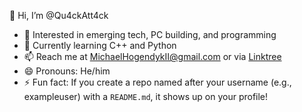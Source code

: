👋 Hi, I’m @Qu4ckAtt4ck  
- 👀 Interested in emerging tech, PC building, and programming  
- 🌱 Currently learning C++ and Python  
- 📫 Reach me at MichaelHogendykII@gmail.com or via [Linktree](qu4ckatt4ck.github.io/site4/index.html)  
- 😄 Pronouns: He/him  
- ⚡ Fun fact: If you create a repo named after your username (e.g., exampleuser) with a `README.md`, it shows up on your profile!  

<!---
Qu4ckAtt4ck/Qu4ckAtt4ck is a ✨ special ✨ repository because its `README.md` (this file) appears on your GitHub profile.
You can click the Preview link to take a look at your changes.
--->
